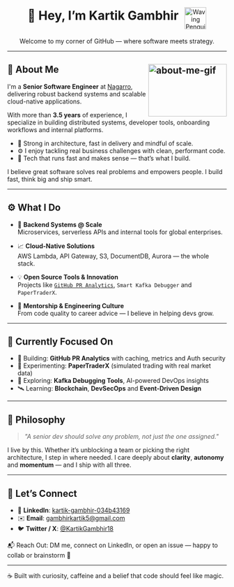 <div align="center">
  <h1 style="display: inline-block; margin-right: 10px;">
    👋 Hey, I’m Kartik Gambhir
  </h1>
  <img src="https://media2.giphy.com/media/v1.Y2lkPTc5MGI3NjExc3lpemZ4b3RpanlweG1pYm5va3pvdWl0MGIzZGpiMTc4YjhuY295eSZlcD12MV9pbnRlcm5hbF9naWZfYnlfaWQmY3Q9Zw/Cmr1OMJ2FN0B2/giphy.gif" width="50" alt="Waving Penguin GIF" style="vertical-align: middle;" />
</div>

<p align="center">
  Welcome to my corner of GitHub — where software meets strategy.
</p>

<hr />

<h2>
  💼 About Me
  <img class="media_gif__MBeQG" style="aspect-ratio:478/250" src="https://i.giphy.com/QQkyLVLAbQRKU.webp" alt="about-me-gif" align="right" width="180" height="120">
</h2>

I'm a **Senior Software Engineer** at [Nagarro](https://www.nagarro.com/), delivering robust backend systems and scalable cloud-native applications.

With more than **3.5 years** of experience, I specialize in building distributed systems, developer tools, onboarding workflows and internal platforms.

- 🧠 Strong in architecture, fast in delivery and mindful of scale.  
- ⚙️ I enjoy tackling real business challenges with clean, performant code.  
- 🚀 Tech that runs fast and makes sense — that’s what I build.

I believe great software solves real problems and empowers people. I build fast, think big and ship smart.

---

## ⚙️ What I Do

- 🔁 **Backend Systems @ Scale**  
  Microservices, serverless APIs and internal tools for global enterprises.

- 📈 **Cloud-Native Solutions**  
  AWS Lambda, API Gateway, S3, DocumentDB, Aurora — the whole stack.

- 💡 **Open Source Tools & Innovation**  
  Projects like [`GitHub PR Analytics`](https://github.com/whokartikgambhir/github-pr-analytics), `Smart Kafka Debugger` and `PaperTraderX`.

- 🤖 **Mentorship & Engineering Culture**  
  From code quality to career advice — I believe in helping devs grow.

---

## 🧠 Currently Focused On

- 🔨 Building: **GitHub PR Analytics** with caching, metrics and Auth security  
- 📱 Experimenting: **PaperTraderX** (simulated trading with real market data)  
- 🧰 Exploring: **Kafka Debugging Tools**, AI-powered DevOps insights  
- 🛰️ Learning: **Blockchain**, **DevSecOps** and **Event-Driven Design**

---

## 🧭 Philosophy

> *"A senior dev should solve any problem, not just the one assigned."*

I live by this. Whether it’s unblocking a team or picking the right architecture, I step in where needed. I care deeply about **clarity**, **autonomy** and **momentum** — and I ship with all three.

---

## 🔗 Let’s Connect

- 🔗 **LinkedIn**: [kartik-gambhir-034b43169](https://www.linkedin.com/in/kartik-gambhir-034b43169/)
- ✉️ **Email**: [gambhirkartik5@gmail.com](mailto:gambhirkartik5@gmail.com)
- 🐦 **Twitter / X**: [@KartikGambhir18](https://x.com/KartikGambhir18)

📬 Reach Out: DM me, connect on LinkedIn, or open an issue — happy to collab or brainstorm 🚀

---

☕ Built with curiosity, caffeine and a belief that code should feel like magic.
